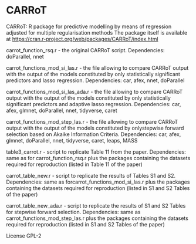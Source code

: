 # CARRoT
CARRoT: R package for predictive modelling by means of regression adjusted for multiple regularisation methods
The package itself is available at https://cran.r-project.org/web/packages/CARRoT/index.html

carrot_function_rsq.r - the original CARRoT script. Dependencies: doParallel, nnet

carrot_functions_mod_si_las.r - the file allowing to compare CARRoT output with the output of the models constituted by only statistically significant predictors and lasso regression. Dependencies: car, afex, nnet, doParallel

carrot_functions_mod_si_las_ada.r - the file allowing to compare CARRoT output with the output of the models constituted by only statistically significant predictors and adaptive lasso regression. Dependencies: car, afex, glmnet, doParallel, nnet, tidyverse, caret

carrot_functions_mod_step_las.r - the file allowing to compare CARRoT output with the output of the models constituted by onlystepwise forward selection based on Akaike Information Criteria. Dependencies: car, afex, glmnet, doParallel, nnet, tidyverse, caret, leaps, MASS


table3_carrot.r - script to replicate Table 11 from the paper. Dependencies: same as for carrot_function_rsq.r plus the packages containing the datasets required for reproduction (listed in Table 11 of the paper)

carrot_table_new.r - script to replicate the results of Tables S1 and S2. Dependencies: same as forcarrot_functions_mod_si_las.r plus the packages containing the datasets required for reproduction (listed in S1 and S2 Tables of the paper)

carrot_table_new_ada.r - script to replicate the results of S1 and S2 Tables for stepwise forward selection. Dependencies: same as carrot_functions_mod_step_las.r plus the packages containing the datasets required for reproduction (listed in S1 and S2 Tables of the paper)

License GPL-2
